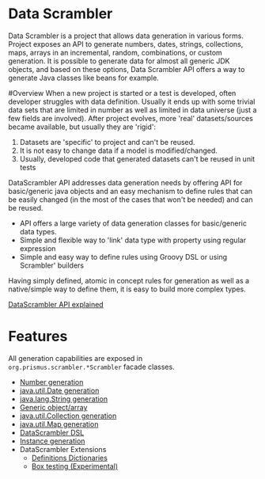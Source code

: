 # Data Scrambler
Data Scrambler is a project that allows data generation in various forms. 
Project exposes an API to generate numbers, dates, strings, collections, maps, arrays in an incremental, random, combinations, 
or custom generation. It is possible to generate data for almost all generic JDK objects, and based on these options, 
Data Scrambler API offers a way to generate Java classes like beans for example.

#Overview
When a new project is started or a test is developed, often developer struggles with data definition. 
Usually it ends up with some trivial data sets that are limited in number as well as limited in data universe 
(just a few fields are involved). After project evolves, more 'real' datasets/sources became available, but usually
they are 'rigid':

1. Datasets are 'specific' to project and can't be reused.
2. It is not easy to change data if a model is modified/changed.
3. Usually, developed code that generated datasets can't be reused in unit tests

DataScrambler API addresses data generation needs by offering API for basic/generic java objects and an easy 
mechanism to define rules that can be easily changed (in the most of the cases that won't be needed) and can be reused.

* API offers a large variety of data generation classes for basic/generic data types.
* Simple and flexible way to 'link' data type with property using regular expression
* Simple and easy way to define rules using Groovy DSL or using Scrambler' builders

Having simply defined, atomic in concept rules for generation as well as a native/simple way to define them,
it is easy to build more complex types.

[DataScrambler API explained](docs/Design.md)

# Features
All generation capabilities are exposed in `org.prismus.scrambler.*Scrambler` facade classes.

* [Number generation](docs/NumberScrambler.md)
* [java.util.Date generation](docs/DateScrambler.md)
* [java.lang.String generation](docs/StringScrambler.md)
* [Generic object/array](docs/ObjectScrambler.md)
* [java.util.Collection generation](docs/CollectionScrambler.md)
* [java.util.Map generation](docs/MapScrambler.md)
* [DataScrambler DSL](docs/Dsl.md)
* [Instance generation](docs/InstanceScrambler.md)
* DataScrambler Extensions
  * [Definitions Dictionaries](docs/Dictionaries.md)
  * [Box testing (Experimental)](docs/BoxTesting.md)
